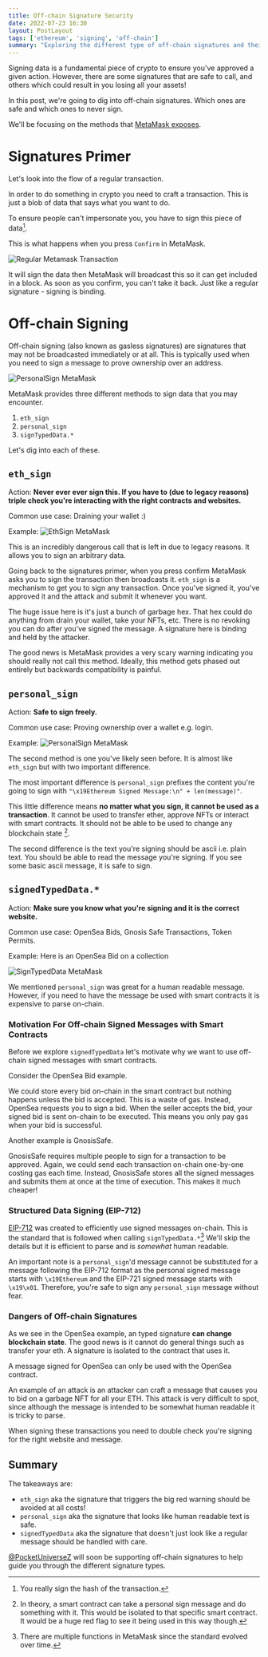 ```yaml
---
title: Off-chain Signature Security
date: 2022-07-23 16:30 
layout: PostLayout
tags: ['ethereum', 'signing', 'off-chain']
summary: "Exploring the different type of off-chain signatures and their attack vectors."
---
```


Signing data is a fundamental piece of crypto to ensure you've approved a given action.
However, there are some signatures that are safe to call, and others which could result in you losing all your assets!

In this post, we're going to dig into off-chain signatures.
Which ones are safe and which ones to never sign.

We'll be focusing on the methods that [MetaMask exposes](https://docs.metamask.io/guide/signing-data.html#signing-data-with-metamask).

# Signatures Primer

Let's look into the flow of a regular transaction.

In order to do something in crypto you need to craft a transaction.
This is just a blob of data that says what you want to do.

To ensure people can't impersonate you, you have to sign this piece of data[^1].

This is what happens when you press `Confirm` in MetaMask.

![Regular Metamask Transaction](/static/images/blog/2022-07-23-images/regular_transaction.png)

It will sign the data then MetaMask will broadcast this so it can get included in a block.
As soon as you confirm, you can't take it back.
Just like a regular signature - signing is binding.

# Off-chain Signing

Off-chain signing (also known as gasless signatures) are signatures that may not be broadcasted immediately or at all. 
This is typically used when you need to sign a message to prove ownership over an address.

![PersonalSign MetaMask](/static/images/blog/2022-07-23-images/personal_sign.png)

MetaMask provides three different methods to sign data that you may encounter.

1. `eth_sign`
2. `personal_sign`
3. `signTypedData.*`

Let's dig into each of these.

## `eth_sign`

Action: **Never ever ever sign this. If you have to (due to legacy reasons) triple check you're interacting with the right contracts and websites.**

Common use case: Draining your wallet :)

Example:
![EthSign MetaMask](/static/images/blog/2022-07-23-images/eth_sign.png)

This is an incredibly dangerous call that is left in due to legacy reasons.
It allows you to sign an arbitrary data.

Going back to the signatures primer, when you press confirm MetaMask asks you to sign the transaction then broadcasts it.
`eth_sign` is a mechanism to get you to sign any transaction.
Once you've signed it, you've approved it and the attack and submit it whenever you want.

The huge issue here is it's just a bunch of garbage hex.
That hex could do anything from drain your wallet, take your NFTs, etc.
There is no revoking you can do after you've signed the message.
A signature here is binding and held by the attacker.

The good news is MetaMask provides a very scary warning indicating you should really not call this method.
Ideally, this method gets phased out entirely but backwards compatibility is painful.

## `personal_sign`

Action: **Safe to sign freely.**

Common use case: Proving ownership over a wallet e.g. login.

Example:
![PersonalSign MetaMask](/static/images/blog/2022-07-23-images/personal_sign.png)

The second method is one you've likely seen before.
It is almost like `eth_sign` but with two important difference.

The most important difference is `personal_sign`  prefixes the content you're going to sign with 
`"\x19Ethereum Signed Message:\n" + len(message)"`.

This little difference means **no matter what you sign, it cannot be used as a transaction**.
It cannot be used to transfer ether, approve NFTs or interact with smart contracts. 
It should not be able to be used to change any blockchain state [^2].

The second difference is the text you're signing should be ascii i.e. plain text.
You should be able to read the message you're signing.
If you see some basic ascii message, it is safe to sign.

## `signedTypedData.*`
Action: **Make sure you know what you're signing and it is the correct website.**

Common use case: OpenSea Bids, Gnosis Safe Transactions, Token Permits.

Example: Here is an OpenSea Bid on a collection

![SignTypedData MetaMask](/static/images/blog/2022-07-23-images/signTypedData.png)

We mentioned `personal_sign` was great for a human readable message.
However, if you need to have the message be used with smart contracts it is expensive to parse on-chain.

### Motivation For Off-chain Signed Messages with Smart Contracts 

Before we explore `signedTypedData` let's motivate why we want to use off-chain signed messages with smart contracts.

Consider the OpenSea Bid example.

We could store every bid on-chain in the smart contract but nothing happens unless the bid is accepted.
This is a waste of gas.
Instead, OpenSea requests you to sign a bid.
When the seller accepts the bid, your signed bid is sent on-chain to be executed.
This means you only pay gas when your bid is successful.

Another example is GnosisSafe.

GnosisSafe requires multiple people to sign for a transaction to be approved.
Again, we could send each transaction on-chain one-by-one costing gas each time.
Instead, GnosisSafe stores all the signed messages and submits them at once at the time of execution.
This makes it much cheaper!

### Structured Data Signing (EIP-712)

[EIP-712](https://eips.ethereum.org/EIPS/eip-712) was created to efficiently use signed messages on-chain.
This is the standard that is followed when calling `signTypedData.*`[^3]
We'll skip the details but it is efficient to parse and is *somewhat* human readable.

An important note is a `personal_sign`'d message cannot be substituted for a message following the EIP-712 format as the personal signed message starts with `\x19Ethereum` and the EIP-721 signed message starts with `\x19\x01`.
Therefore, you're safe to sign any `personal_sign` message without fear.

### Dangers of Off-chain Signatures
As we see in the OpenSea example, an typed signature **can change blockchain state**.
The good news is it cannot do general things such as transfer your eth.
A signature is isolated to the contract that uses it.

A message signed for OpenSea can only be used with the OpenSea contract.

An example of an attack is an attacker can craft a message that causes you to bid on a garbage NFT for all your ETH.
This attack is very difficult to spot, since although the message is intended to be somewhat human readable it is tricky to parse.

When signing these transactions you need to double check you're signing for the right website and message.

## Summary
The takeaways are:
* `eth_sign` aka the signature that triggers the big red warning should be avoided at all costs!
* `personal_sign` aka the signature that looks like human readable text is safe.
* `signedTypedData` aka the signature that doesn't just look like a regular message should be handled with care.

[@PocketUniverseZ](https://twitter.com/PocketUniverseZ) will soon be supporting off-chain signatures to help guide you through the different signature types.

[^1]: You really sign the hash of the transaction.
[^2]: In theory, a smart contract can take a personal sign message and do something with it. This would be isolated to that specific smart contract. It would be a huge red flag to see it being used in this way though.
[^3]: There are multiple functions in MetaMask since the standard evolved over time.
